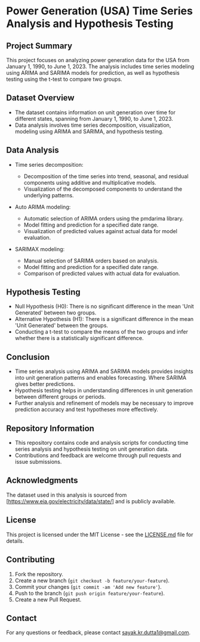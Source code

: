 # Power Generation (USA) Time Series Analysis and Hypothesis Testing

## Project Summary
This project focuses on analyzing power generation data for the USA from January 1, 1990, to June 1, 2023. The analysis includes time series modeling using ARIMA and SARIMA models for prediction, as well as hypothesis testing using the t-test to compare two groups.

## Dataset Overview
- The dataset contains information on unit generation over time for different states, spanning from January 1, 1990, to June 1, 2023.
- Data analysis involves time series decomposition, visualization, modeling using ARIMA and SARIMA, and hypothesis testing.

## Data Analysis
- Time series decomposition:
  - Decomposition of the time series into trend, seasonal, and residual components using additive and multiplicative models.
  - Visualization of the decomposed components to understand the underlying patterns.

- Auto ARIMA modeling:
  - Automatic selection of ARIMA orders using the pmdarima library.
  - Model fitting and prediction for a specified date range.
  - Visualization of predicted values against actual data for model evaluation.

- SARIMAX modeling:
  - Manual selection of SARIMA orders based on analysis.
  - Model fitting and prediction for a specified date range.
  - Comparison of predicted values with actual data for evaluation.

## Hypothesis Testing
- Null Hypothesis (H0): There is no significant difference in the mean 'Unit Generated' between two groups.
- Alternative Hypothesis (H1): There is a significant difference in the mean 'Unit Generated' between the groups.
- Conducting a t-test to compare the means of the two groups and infer whether there is a statistically significant difference.

## Conclusion
- Time series analysis using ARIMA and SARIMA models provides insights into unit generation patterns and enables forecasting. Where SARIMA gives better predictions.
- Hypothesis testing helps in understanding differences in unit generation between different groups or periods.
- Further analysis and refinement of models may be necessary to improve prediction accuracy and test hypotheses more effectively.

## Repository Information
- This repository contains code and analysis scripts for conducting time series analysis and hypothesis testing on unit generation data.
- Contributions and feedback are welcome through pull requests and issue submissions.

## Acknowledgments
The dataset used in this analysis is sourced from [https://www.eia.gov/electricity/data/state/] and is publicly available.

## License
This project is licensed under the MIT License - see the [LICENSE.md](LICENSE) file for details.

## Contributing
1. Fork the repository.
2. Create a new branch (`git checkout -b feature/your-feature`).
3. Commit your changes (`git commit -am 'Add new feature'`).
4. Push to the branch (`git push origin feature/your-feature`).
5. Create a new Pull Request.

## Contact
For any questions or feedback, please contact [sayak.kr.dutta1@gmail.com](mailto:sayak.kr.dutta1@gmail.com).
